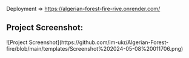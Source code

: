 Deployment =>      https://algerian-forest-fire-rive.onrender.com/
<br>
<h2><b> Project Screenshot:</b></h2>
![Project Screenshot](https://github.com/im-ukr/Algerian-Forest-fire/blob/main/templates/Screenshot%202024-05-08%20011706.png)
